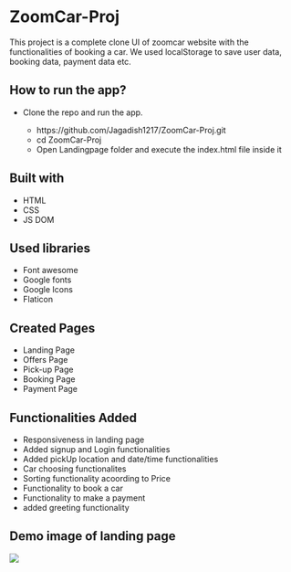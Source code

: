 # ZoomCar-Proj
This project is a complete clone UI of zoomcar website with the functionalities of booking a car. We used localStorage to save user data, booking data, payment data etc.

## How to run the app?
<ul>
  <li>Clone the repo and run the app.</li>
  <ul>
    <li>https://github.com/Jagadish1217/ZoomCar-Proj.git</li>
    <li>cd ZoomCar-Proj</li>
    <li>Open Landingpage folder and execute the index.html file inside it</li>
  </ul>
</ul>

## Built with
<ul>
  <li>HTML</li>
  <li>CSS</li>
  <li>JS DOM</li>
</ul>

## Used libraries
<ul>
  <li>Font awesome</li>
  <li>Google fonts</li>
  <li>Google Icons</li>
  <li>Flaticon</li>
</ul>

## Created Pages 
<ul>
  <li>Landing Page</li>
  <li>Offers Page</li>
  <li>Pick-up Page</li>
  <li>Booking Page</li>
  <li>Payment Page</li>
</ul>

## Functionalities Added
<ul>
  <li>Responsiveness in landing page</li>
  <li>Added signup and Login functionalities</li>
  <li>Added pickUp location and date/time functionalities</li>
  <li>Car choosing functionalites</li>
  <li>Sorting functionality acoording to Price</li>
  <li>Functionality to book a car</li>
  <li>Functionality to make a payment</li>
  <li>added greeting functionality</li>
</ul>

## Demo image of landing page

<img src="screenshot(264).png">
  
